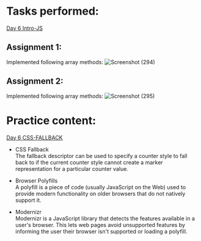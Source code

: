 # Tasks performed:
[Day 6 Intro-JS](https://github.com/ineffable23/fullstack-training/tree/main/Day%206/Day%206%20Intro-JS)

## Assignment 1: 
Implemented following array methods:
![Screenshot (294)](https://user-images.githubusercontent.com/49369387/156543307-208cf33b-5f14-46fc-bc5f-434af14a43d9.png)

## Assignment 2: 
Implemented following array methods:
![Screenshot (295)](https://user-images.githubusercontent.com/49369387/156543583-683abfa5-3999-4553-8bb6-cbd872e7117f.png)

# Practice content: 
[Day 6  CSS-FALLBACK](https://github.com/ineffable23/fullstack-training/tree/main/Day%206/Day%206%20%20CSS-FALLBACK)

- CSS Fallback <br>
  The fallback descriptor can be used to specify a counter style to fall back to if the current counter style cannot create a marker representation for a particular counter value.

- Browser Polyfills <br>
  A polyfill is a piece of code (usually JavaScript on the Web) used to provide modern functionality on older browsers that do not natively support it.

- Modernizr <br>
  Modernizr is a JavaScript library that detects the features available in a user's browser. This lets web pages avoid unsupported features by informing the user their browser isn't supported or loading a polyfill.
